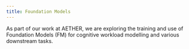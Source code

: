 ```yaml
---
title: Foundation Models
---
```

As part of our work at AETHER, we are exploring the training and use of Foundation Models (FM) for cognitive workload modelling and various downstream tasks.


